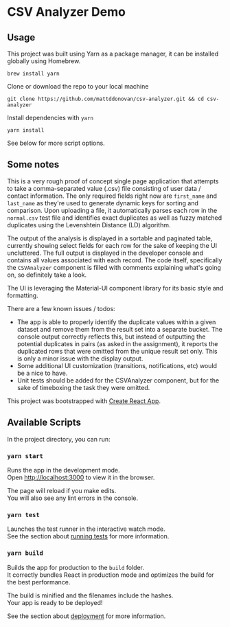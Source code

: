 # CSV Analyzer Demo

## Usage
This project was built using Yarn as a package manager, it can be installed globally using Homebrew. 
```
brew install yarn
```
Clone or download the repo to your local machine

```
git clone https://github.com/mattddonovan/csv-analyzer.git && cd csv-analyzer
```

Install dependencies with `yarn`
```
yarn install
```

See below for more script options.


## Some notes
This is a very rough proof of concept single page application that attempts to take a comma-separated value (.csv) file
consisting of user data / contact information. The only required fields right now are `first_name` and `last_name` as they're 
used to generate dynamic keys for sorting and comparison. Upon uploading a file, it automatically parses each row in the `normal.csv`
test file and identifies exact duplicates as well as fuzzy matched duplicates using the Levenshtein Distance (LD) algorithm.

The output of the analysis is displayed in a sortable and paginated table, currently showing select fields for each row for the sake of keeping the UI uncluttered. The full output is displayed in the developer console and contains all values associated with each record. The code itself, specifically the `CSVAnalyzer` component is filled with comments explaining what's going on, so definitely take a look.

The UI is leveraging the Material-UI component library for its basic style and formatting.

There are a few known issues / todos:
* The app is able to properly identify the duplicate values within a given dataset and remove them from the result set into a separate bucket. The console output correctly reflects this, but instead of outputting the potential duplicates in pairs (as asked in the assignment), it reports the duplicated rows that were omitted from the unique result set only. This is only a minor issue with the display output.
* Some additional UI customization (transitions, notifications, etc) would be a nice to have.
* Unit tests should be added for the CSVAnalyzer component, but for the sake of timeboxing the task they were omitted.



This project was bootstrapped with [Create React App](https://github.com/facebook/create-react-app).

## Available Scripts

In the project directory, you can run:

### `yarn start`

Runs the app in the development mode.<br>
Open [http://localhost:3000](http://localhost:3000) to view it in the browser.

The page will reload if you make edits.<br>
You will also see any lint errors in the console.

### `yarn test`

Launches the test runner in the interactive watch mode.<br>
See the section about [running tests](https://facebook.github.io/create-react-app/docs/running-tests) for more information.

### `yarn build`

Builds the app for production to the `build` folder.<br>
It correctly bundles React in production mode and optimizes the build for the best performance.

The build is minified and the filenames include the hashes.<br>
Your app is ready to be deployed!

See the section about [deployment](https://facebook.github.io/create-react-app/docs/deployment) for more information.
